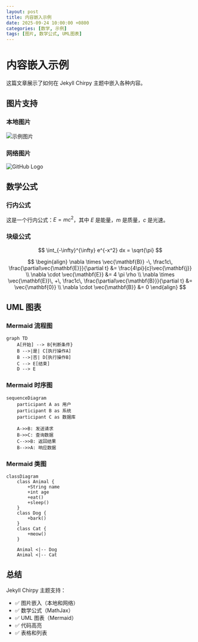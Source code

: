 ```yaml
---
layout: post
title: 内容嵌入示例
date: 2025-09-24 10:00:00 +0800
categories: [数学, 示例]
tags: [图片, 数学公式, UML图表]
---
```


# 内容嵌入示例

这篇文章展示了如何在 Jekyll Chirpy 主题中嵌入各种内容。

## 图片支持

### 本地图片
![示例图片](/assets/img/favicon.ico)

### 网络图片
![GitHub Logo](https://github.githubassets.com/images/modules/logos_page/GitHub-Mark.png)

## 数学公式

### 行内公式
这是一个行内公式：$E = mc^2$，其中 $E$ 是能量，$m$ 是质量，$c$ 是光速。

### 块级公式
$$
\int_{-\infty}^{\infty} e^{-x^2} dx = \sqrt{\pi}
$$

$$
\begin{align}
\nabla \times \vec{\mathbf{B}} -\, \frac1c\, \frac{\partial\vec{\mathbf{E}}}{\partial t} &= \frac{4\pi}{c}\vec{\mathbf{j}} \\
\nabla \cdot \vec{\mathbf{E}} &= 4 \pi \rho \\
\nabla \times \vec{\mathbf{E}}\, +\, \frac1c\, \frac{\partial\vec{\mathbf{B}}}{\partial t} &= \vec{\mathbf{0}} \\
\nabla \cdot \vec{\mathbf{B}} &= 0
\end{align}
$$

## UML 图表

### Mermaid 流程图
```mermaid
graph TD
    A[开始] --> B{判断条件}
    B -->|是| C[执行操作A]
    B -->|否| D[执行操作B]
    C --> E[结束]
    D --> E
```

### Mermaid 时序图
```mermaid
sequenceDiagram
    participant A as 用户
    participant B as 系统
    participant C as 数据库
    
    A->>B: 发送请求
    B->>C: 查询数据
    C-->>B: 返回结果
    B-->>A: 响应数据
```

### Mermaid 类图
```mermaid
classDiagram
    class Animal {
        +String name
        +int age
        +eat()
        +sleep()
    }
    class Dog {
        +bark()
    }
    class Cat {
        +meow()
    }
    
    Animal <|-- Dog
    Animal <|-- Cat
```

## 总结

Jekyll Chirpy 主题支持：
- ✅ 图片嵌入（本地和网络）
- ✅ 数学公式（MathJax）
- ✅ UML 图表（Mermaid）
- ✅ 代码高亮
- ✅ 表格和列表
